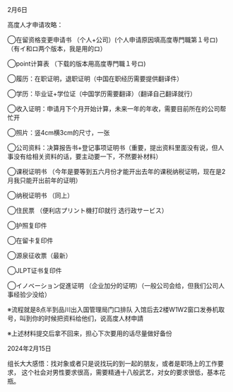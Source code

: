 2月6日

高度人才申请攻略：

◯在留资格变更申请书 （个人+公司）(个人申请原因填高度専門職第１号ロ)（有イ和ロ两个版本，我是用的ロ）

◯point计算表  （下载的版本用高度専門職１号ロ)

◯履历：在职证明，退职证明（中国在职经历需要提供翻译件）

◯学历：毕业证+学位证（中国学历需要翻译）（翻译自己翻译就行）

◯收入证明：申请月下个月开始计算，未来一年的年收，需要目前所在的公司帮忙开

◯照片：竖4cm横3cm的尺寸，一张

◯公司资料：决算报告书+登记事项证明书（重要，提出资料里面没有说，但人事没有给相关资料的话，要主动要一下，不然要补材料）

◯课税证明书 （今年是要等到五六月份才能开出去年的课税纳税证明，现在是2月我只能开出前年的证明）

◯纳税证明书 （同上）

◯住民票 （便利店プリント機打印就行 选行政サービス）

◯护照复印件 

◯在留卡复印件

◯源泉征收票（最新）

◯JLPT证书复印件

◯イノベーション促進证明 （企业加分的证明）（一般公司会给，但我们公司人事经验少没给）

※流程就是8点半到品川出入国管理局门口排队 入馆后去2楼W1W2窗口发券机取号，叫到你的时候把资料给他们，说高度人材申請

※上述材料提交后拿不回来，担心下次要用的话尽量做好备份



2024年2月15日

组长大大感悟：找对象或者只是说找玩的到一起的朋友，或者是职场上的工作要求， 这个社会对男性要求很高，需要精通十八般武艺，对女的要求很低，基本花瓶。



